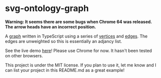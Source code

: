 # svg-ontology-graph

**Warning: It seems there are some bugs when Chrome 64 was released. The arrow heads have an incorrect position.**

A [graph](https://en.wikipedia.org/wiki/Graph_(abstract_data_type)) written in TypeScript using a series of [vertices](http://mathworld.wolfram.com/GraphVertex.html) and [edges](http://mathworld.wolfram.com/GraphEdge.html). The edges are unweighted so this is essentially an adjancy list.

See the live demo [here](https://askyous.github.io/svg-ontology-graph/)! Please use Chrome for now. It hasn't been tested on other browsers.

This project is under the MIT license. If you plan to use it, let me know and I can list your project in this README.md as a great example!
